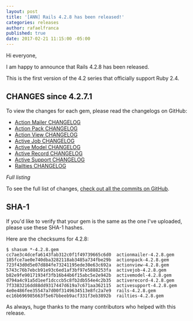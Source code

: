 ```yaml
---
layout: post
title: '[ANN] Rails 4.2.8 has been released!'
categories: releases
author: rafaelfranca
published: true
date: 2017-02-21 11:15:00 -05:00
---
```


Hi everyone,

I am happy to announce that Rails 4.2.8 has been released.

This is the first version of the 4.2 series that officially support Ruby 2.4.

## CHANGES since 4.2.7.1

To view the changes for each gem, please read the changelogs on GitHub:

* [Action Mailer CHANGELOG](https://github.com/rails/rails/blob/v4.2.8/actionmailer/CHANGELOG.md)
* [Action Pack CHANGELOG](https://github.com/rails/rails/blob/v4.2.8/actionpack/CHANGELOG.md)
* [Action View CHANGELOG](https://github.com/rails/rails/blob/v4.2.8/actionview/CHANGELOG.md)
* [Active Job CHANGELOG](https://github.com/rails/rails/blob/v4.2.8/activejob/CHANGELOG.md)
* [Active Model CHANGELOG](https://github.com/rails/rails/blob/v4.2.8/activemodel/CHANGELOG.md)
* [Active Record CHANGELOG](https://github.com/rails/rails/blob/v4.2.8/activerecord/CHANGELOG.md)
* [Active Support CHANGELOG](https://github.com/rails/rails/blob/v4.2.8/activesupport/CHANGELOG.md)
* [Railties CHANGELOG](https://github.com/rails/rails/blob/v4.2.8/railties/CHANGELOG.md)

*Full listing*

To see the full list of changes, [check out all the commits on
GitHub](https://github.com/rails/rails/compare/v4.2.7.1...v4.2.8).

## SHA-1

If you'd like to verify that your gem is the same as the one I've uploaded,
please use these SHA-1 hashes.

Here are the checksums for 4.2.8:

```
$ shasum *-4.2.8.gem
cc7ae3c4dcefa6143fab312c0f1f49739665c6d0  actionmailer-4.2.8.gem
185fce7ae0e740dba3282118ab3485a734fbe29b  actionpack-4.2.8.gem
723f43d0d5e07d884fe73241195ede30e63c692a  actionview-4.2.8.gem
5743c76b7ebcb91e93c6ed1af3bf97e5888253fa  activejob-4.2.8.gem
b82e9fe90171934f3fb16b44b6f15abc5e2e942b  activemodel-4.2.8.gem
d794a4c91a5d1eef1dcccb5c8fb2db554e4c2b35  activerecord-4.2.8.gem
7f3383216dd88dd9317447d619a7c671aa362115  activesupport-4.2.8.gem
4e0e486fee35547a7d00f3149634513e8fc2a7e9  rails-4.2.8.gem
ec16b696985663f5e67bbeeb9acf331f3eb3892b  railties-4.2.8.gem
```

As always, huge thanks to the many contributors who helped with this release.
